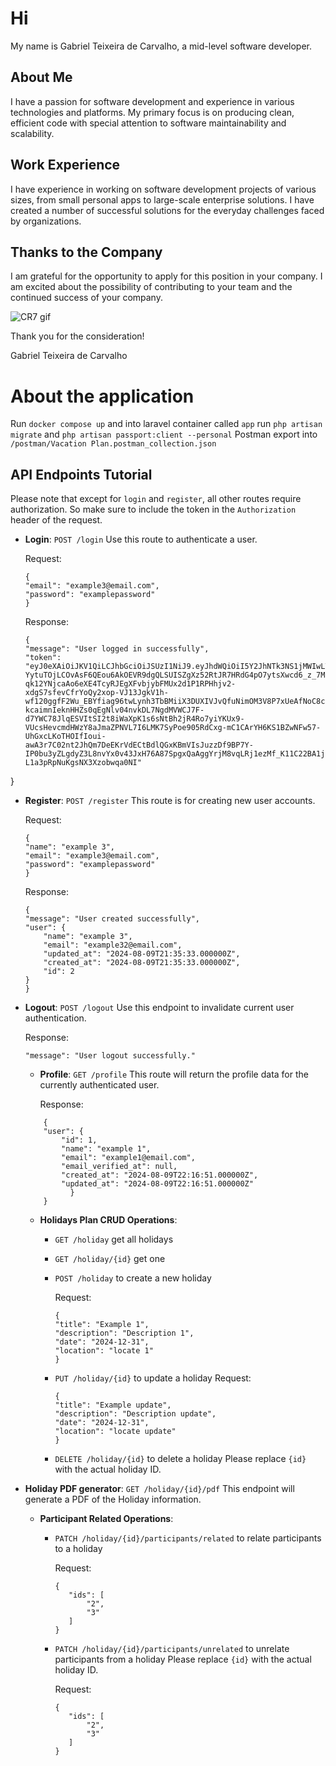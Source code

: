 # Hi

My name is Gabriel Teixeira de Carvalho, a mid-level software developer.

## About Me

I have a passion for software development and experience in various technologies and platforms. My primary focus is on producing clean, efficient code with special attention to software maintainability and scalability.

## Work Experience

I have experience in working on software development projects of various sizes, from small personal apps to large-scale enterprise solutions. I have created a number of successful solutions for the everyday challenges faced by organizations.

## Thanks to the Company

I am grateful for the opportunity to apply for this position in your company. I am excited about the possibility of contributing to your team and the continued success of your company.

![CR7 gif](https://media.tenor.com/277tHOZusxEAAAAC/siuuuuuu-ballon-dor.gif)

Thank you for the consideration!

Gabriel Teixeira de Carvalho

# About the application 

Run ``docker compose up`` and into laravel container called ``app`` run ``php artisan migrate`` and ``php artisan passport:client --personal`` 
Postman export into ``/postman/Vacation Plan.postman_collection.json``

## API Endpoints Tutorial
Please note that except for `login` and `register`, all other routes require authorization. So make sure to include the token in the `Authorization` header of the request.

- **Login**: `POST /login`
  Use this route to authenticate a user.
    
    Request:
    ````
  {
    "email": "example3@email.com",
    "password": "examplepassword"
    }
  ````
  
    Response: 
    ````
  {
    "message": "User logged in successfully",
    "token": "eyJ0eXAiOiJKV1QiLCJhbGciOiJSUzI1NiJ9.eyJhdWQiOiI5Y2JhNTk3NS1jMWIwLTQ2OWUtOTcyMi03NDRkYmY5ZDJhY2QiLCJqdGkiOiJhYmRlYWNjMzI5MmU0OWFmNzgzODQzZjVkYWRjMDhhNjJlODE2Mzk2ZDY2MDQwMmVhOGU1YTBiNDFlZWUxMjBjNzU2ZTNhNzQ1ZTQxYmQxOSIsImlhdCI6MTcyMzI0MTgxNi43MzYxNDEsIm5iZiI6MTcyMzI0MTgxNi43MzYxNDMsImV4cCI6MTczOTEzOTQxNi43MTE2NDYsInN1YiI6IjEiLCJzY29wZXMiOltdfQ.llg7h7mFJFCkCBsNo0-YytuTOjLCOvAsF6QEou6AkOEVR9dgQLSUISZgXz52RtJR7HRdG4pO7ytsXwcd6_z_7MBmqwpeqZqe7uFp5_OIf6MzY92c6uRz3PxDei99b0gHEX3-qk12YNjcaAo6eXE4TcyRJEgXFvbjybFMUx2d1P1RPHhjv2-xdgS7sfevCfrYoQy2xop-VJ13JgkV1h-wf120ggfF2Wu_EBYfiag96twLynh3TbBMiiX3DUXIVJvQfuNimOM3V8P7xUeAfNoC8cG1ffn0Na3fBZPHZZax10lFy_TFQ2GrRLKbmXGqXt7JS1LgT57hjH8I_2-kcaimnIeknHHZs0qEgNlv04nvkDL7NgdMVWCJ7F-d7YWC78JlqESVItSI2t8iWaXpK1s6sNtBh2jR4Ro7yiYKUx9-VUcsHevcmdHWzY8aJmaZPNVL7I6LMK7SyPoe905RdCxg-mC1CArYH6KS1BZwNFw57-UhGxcLKoTHOIfIoui-awA3r7C02nt2JhQm7DeEKrVdECtBdlQGxKBmVIsJuzzDf9BP7Y-IP0bu3yZLgdyZ3L8nvYx0v43JxH76A87SpgxQaAggYrjM8vqLRj1ezMf_K11C22BA1j9R3BgabvC63Fo8ecEhQ1IgyWraiYrnr-L1a3pRpNuKgsNX3Xzobwqa0NI"
}


- **Register**: `POST /register`
  This route is for creating new user accounts.

  Request:
    ````
  {
    "name": "example 3",
    "email": "example3@email.com",
    "password": "examplepassword"
    }
    ````
  Response: 

    ````
  {
    "message": "User created successfully",
    "user": {
        "name": "example 3",
        "email": "example32@email.com",
        "updated_at": "2024-08-09T21:35:33.000000Z",
        "created_at": "2024-08-09T21:35:33.000000Z",
        "id": 2
    }
  }
  ````
    
    
- **Logout**: `POST /logout`
  Use this endpoint to invalidate current user authentication.
    
    Response:
    ````
    "message": "User logout successfully."
    ````
  - **Profile**: `GET /profile`
    This route will return the profile data for the currently authenticated user.

      Response:
      
  ````
      {
      "user": {
          "id": 1,
          "name": "example 1",
          "email": "example1@email.com",
          "email_verified_at": null,
          "created_at": "2024-08-09T22:16:51.000000Z",
          "updated_at": "2024-08-09T22:16:51.000000Z"
            }
      }
  ````
    - **Holidays Plan CRUD Operations**:

        - `GET /holiday` get all holidays
        - `GET /holiday/{id}` get one
        - `POST /holiday` to create a new holiday
          
          Request: 
            ````
          {
          "title": "Example 1",
          "description": "Description 1",
          "date": "2024-12-31",
          "location": "locate 1"
          }

        - `PUT /holiday/{id}` to update a holiday
          Request:
            ````
          {
          "title": "Example update",
          "description": "Description update",
          "date": "2024-12-31",
          "location": "locate update"
          }
        - `DELETE /holiday/{id}` to delete a holiday
          Please replace `{id}` with the actual holiday ID.

- **Holiday PDF generator**: `GET /holiday/{id}/pdf`
  This endpoint will generate a PDF of the Holiday information.

  - **Participant Related Operations**:

      - `PATCH /holiday/{id}/participants/related` to relate participants to a holiday
        
        Request: 
         ````{
        {
            "ids": [
                "2",
                "3"
            ]
        }
      - `PATCH /holiday/{id}/participants/unrelated` to unrelate participants from a holiday
        Please replace `{id}` with the actual holiday ID.

        Request:
         ````{
        {
            "ids": [
                "2",
                "3"
            ]
        }
